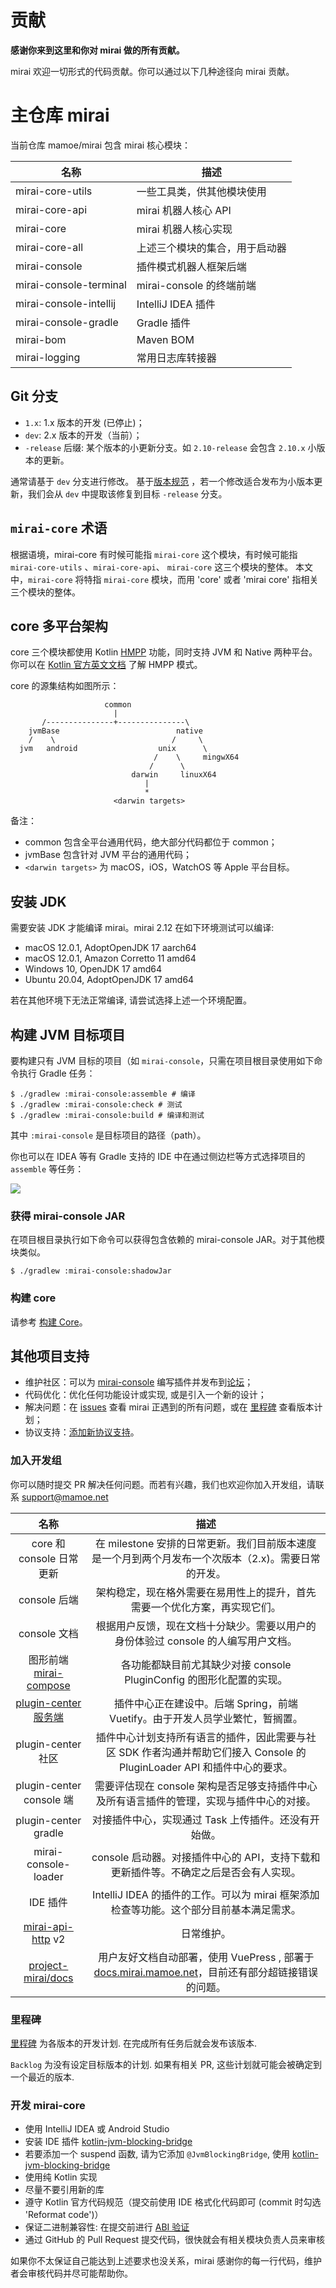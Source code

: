 # 贡献

**感谢你来到这里和你对 mirai 做的所有贡献。**

mirai 欢迎一切形式的代码贡献。你可以通过以下几种途径向 mirai 贡献。

[mirai-core-api]: ../../mirai-core-api

[mirai-core-utils]: ../../mirai-core-utils

[mirai-core]: ../../mirai-core

[mirai-console]: ../../mirai-console/backend/mirai-console

[mirai-console-integration-test]: ../../mirai-console/backend/integration-test

[mirai-console-codegen]: ../../mirai-console/backend/codegen

[mirai-console-terminal]: ../../mirai-console/frontend/mirai-console-terminal

[mirai-conosle-compiler-annotations]: ../../mirai-console/tools/compiler-annotations

[mirai-conosle-compiler-common]: ../../mirai-console/tools/compiler-common

[mirai-conosle-intellij]: ../../mirai-console/tools/intellij-plugin

[mirai-conosle-gradle]: ../../mirai-console/tools/gradle-plugin

[mirai-bom]: ../../mirai-bom

[mirai-dokka]: ../../mirai-dokka

[mirai-core-all]: ../../mirai-core-all

[mirai-logging]: ../../logging/

[mirai-logging-log4j2]: ../../logging/mirai-logging-log4j2

[mirai-logging-slf4j]: ../../logging/mirai-logging-slf4j

[mirai-logging-slf4j-simple]: ../../logging/mirai-logging-slf4j-simple

[mirai-logging-slf4j-logback]: ../../logging/mirai-logging-slf4j-logback

# 主仓库 mirai

当前仓库 mamoe/mirai 包含 mirai 核心模块：

| 名称                     | 描述                  |
|------------------------|---------------------|
| mirai-core-utils       | 一些工具类，供其他模块使用       |
| mirai-core-api         | mirai 机器人核心 API     |
| mirai-core             | mirai 机器人核心实现       |
| mirai-core-all         | 上述三个模块的集合，用于启动器     |
| mirai-console          | 插件模式机器人框架后端         |
| mirai-console-terminal | mirai-console 的终端前端 |
| mirai-console-intellij | IntelliJ IDEA 插件    |
| mirai-console-gradle   | Gradle 插件           |
| mirai-bom              | Maven BOM           |
| mirai-logging          | 常用日志库转接器            |

## Git 分支

- `1.x`: 1.x 版本的开发 (已停止)；
- `dev`: 2.x 版本的开发（当前）；
- `-release` 后缀: 某个版本的小更新分支。如 `2.10-release` 会包含 `2.10.x` 小版本的更新。

通常请基于 `dev` 分支进行修改。
基于[版本规范](../Evolution.md#版本规范)
，若一个修改适合发布为小版本更新，我们会从 `dev` 中提取该修复到目标 `-release` 分支。

## `mirai-core` 术语

根据语境，mirai-core 有时候可能指 `mirai-core` 这个模块，有时候可能指 `mirai-core-utils`
、`mirai-core-api`、 `mirai-core` 这三个模块的整体。
本文中，`mirai-core` 将特指 `mirai-core` 模块，而用 'core' 或者 'mirai core'
指相关三个模块的整体。

## core 多平台架构

[HMPP]: https://kotlinlang.org/docs/multiplatform-discover-project.html

core 三个模块都使用 Kotlin [HMPP] 功能，同时支持 JVM 和 Native
两种平台。你可以在 [Kotlin 官方英文文档][HMPP] 了解 HMPP 模式。

core 的源集结构如图所示：

```
                     common
                       |
       /---------------+---------------\
    jvmBase                          native
    /    \                          /     \
  jvm   android                  unix      \
                                /    \     mingwX64
                               /      \
                           darwin     linuxX64
                              |
                              *
                       <darwin targets>
```

备注：

- common 包含全平台通用代码，绝大部分代码都位于 common；
- jvmBase 包含针对 JVM 平台的通用代码；
- `<darwin targets>` 为 macOS，iOS，WatchOS 等 Apple 平台目标。

## 安装 JDK

需要安装 JDK 才能编译 mirai。mirai 2.12 在如下环境测试可以编译:

- macOS 12.0.1, AdoptOpenJDK 17 aarch64
- macOS 12.0.1, Amazon Corretto 11 amd64
- Windows 10, OpenJDK 17 amd64
- Ubuntu 20.04, AdoptOpenJDK 17 amd64

若在其他环境下无法正常编译, 请尝试选择上述一个环境配置。

## 构建 JVM 目标项目

要构建只有 JVM 目标的项目（如 `mirai-console`，只需在项目根目录使用如下命令执行 Gradle 任务：

```shell
$ ./gradlew :mirai-console:assemble # 编译
$ ./gradlew :mirai-console:check # 测试
$ ./gradlew :mirai-console:build # 编译和测试
```

其中 `:mirai-console` 是目标项目的路径（path）。

你也可以在 IDEA 等有 Gradle 支持的 IDE 中在通过侧边栏等方式选择项目的 `assemble` 等任务：

![](images/run-gradle-tasks-in-idea.png)

### 获得 mirai-console JAR

在项目根目录执行如下命令可以获得包含依赖的 mirai-console JAR。对于其他模块类似。

```shell
$ ./gradlew :mirai-console:shadowJar
```

### 构建 core

请参考 [构建 Core](BuildingCore.md)。

## 其他项目支持

- 维护社区：可以为 [mirai-console](/mirai-console)
  编写插件并发布到[论坛](https://mirai.mamoe.net/)；
- 代码优化：优化任何功能设计或实现, 或是引入一个新的设计；
- 解决问题：在 [issues](https://github.com/mamoe/mirai/issues) 查看 mirai
  正遇到的所有问题，或在 [里程碑](https://github.com/mamoe/mirai/milestones) 查看版本计划；
- 协议支持：[添加新协议支持](ImplementingProtocol.md)。

### 加入开发组

你可以随时提交 PR 解决任何问题。而若有兴趣，我们也欢迎你加入开发组，请联系 support@mamoe.net

[mirai-compose]: https://github.com/sonder-joker/mirai-compose

[plugin-center 服务端]: https://github.com/project-mirai/mirai-plugin-center

[mirai-api-http]: https://github.com/project-mirai/mirai-api-http

[project-mirai/docs]: https://github.com/project-mirai/docs

[docs.mirai.mamoe.net]: https://docs.mirai.mamoe.net

|           名称            |                                      描述                                      |
|:-----------------------:|:----------------------------------------------------------------------------:|
|   core 和 console 日常更新   |          在 milestone 安排的日常更新。我们目前版本速度是一个月到两个月发布一个次版本（2.x)。需要日常的开发。           |
|       console 后端        |                    架构稳定，现在格外需要在易用性上的提升，首先需要一个优化方案，再实现它们。                     |
|       console 文档        |                根据用户反馈，现在文档十分缺少。需要以用户的身份体验过 console 的人编写用户文档。                 |
|  图形前端 [mirai-compose]   |                各功能都缺目前尤其缺少对接 console PluginConfig 的图形化配置的实现。                 |
|   [plugin-center 服务端]   |                插件中心正在建设中。后端 Spring，前端 Vuetify。由于开发人员学业繁忙，暂搁置。                |
|    plugin-center 社区     | 插件中心计划支持所有语言的插件，因此需要与社区 SDK 作者沟通并帮助它们接入 Console 的 PluginLoader API 和插件中心的要求。 |
| plugin-center console 端 |              需要评估现在 console 架构是否足够支持插件中心及所有语言插件的管理，实现与插件中心的对接。               |
|  plugin-center gradle   |                        对接插件中心，实现通过 Task 上传插件。还没有开始做。                         |
|  mirai-console-loader   |               console 启动器。对接插件中心的 API，支持下载和更新插件等。不确定之后是否会有人实现。               |
|         IDE 插件          |            IntelliJ IDEA 的插件的工作。可以为 mirai 框架添加检查等功能。这个部分目前基本满足需求。            |
|   [mirai-api-http] v2   |                                    日常维护。                                     |
|  [project-mirai/docs]   |     用户友好文档自动部署，使用 VuePress , 部署于 [docs.mirai.mamoe.net]，目前还有部分超链接错误的问题。      |

### 里程碑

[里程碑](https://github.com/mamoe/mirai/milestones) 为各版本的开发计划.
在完成所有任务后就会发布该版本.

`Backlog` 为没有设定目标版本的计划. 如果有相关 PR, 这些计划就可能会被确定到一个最近的版本.

### 开发 mirai-core

- 使用 IntelliJ IDEA 或 Android Studio
- 安装 IDE
  插件 [kotlin-jvm-blocking-bridge](https://github.com/Him188/kotlin-jvm-blocking-bridge/blob/master/README-chs.md#%E5%AE%89%E8%A3%85-intellij-idea-%E6%88%96-android-studio-%E6%8F%92%E4%BB%B6)
- 若要添加一个 suspend 函数, 请为它添加 `@JvmBlockingBridge`,
  使用 [kotlin-jvm-blocking-bridge](https://github.com/mamoe/kotlin-jvm-blocking-bridge/blob/master/README-chs.md)
- 使用纯 Kotlin 实现
- 尽量不要引用新的库
- 遵守 Kotlin 官方代码规范（提交前使用 IDE 格式化代码即可 (commit 时勾选 'Reformat code')）
- 保证二进制兼容性: 在提交前进行 [ABI 验证](VerifyingABI.md)
- 通过 GitHub 的 Pull Request 提交代码，很快就会有相关模块负责人员来审核

如果你不太保证自己能达到上述要求也没关系，mirai 感谢你的每一行代码，维护者会审核代码并尽可能帮助你。

